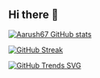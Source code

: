 ## Hi there 👋

<!--
**aarush67/aarush67** is a ✨ _special_ ✨ repository because its `README.md` (this file) appears on your GitHub profile.

Here are some ideas to get you started:

- 🔭 I’m currently working on ...
- 🌱 I’m currently learning ...
- 👯 I’m looking to collaborate on ...
- 🤔 I’m looking for help with ...
- 💬 Ask me about ...
- 📫 How to reach me: ...
- 😄 Pronouns: ...
- ⚡ Fun fact: ...
-->
[![Aarush67 GitHub stats](https://github-readme-stats.vercel.app/api?username=aarush67)](https://github.com/aarush67/aarush67)

[![GitHub Streak](https://streak-stats.demolab.com?user=aarush67)](https://git.io/streak-stats)

[![GitHub Trends SVG](https://api.githubtrends.io/user/svg/aarush67/langs)](https://githubtrends.io)
